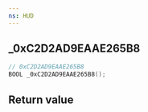 ```yaml
---
ns: HUD
---
```

## _0xC2D2AD9EAAE265B8

```c
// 0xC2D2AD9EAAE265B8
BOOL _0xC2D2AD9EAAE265B8();
```


## Return value
